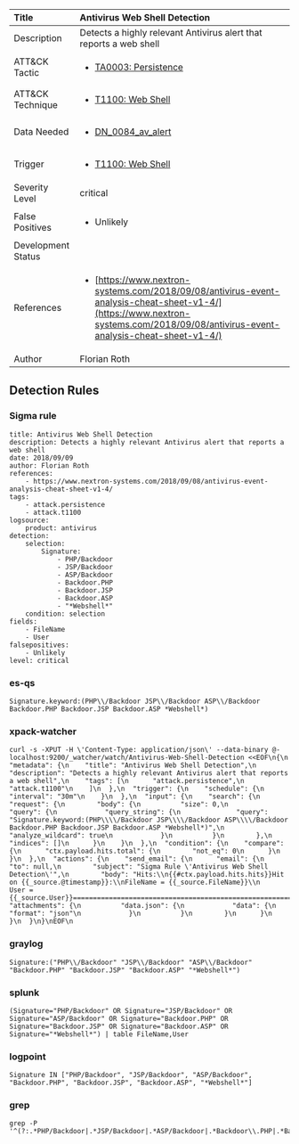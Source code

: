 | Title                | Antivirus Web Shell Detection                                                                                                                                                 |
|:---------------------|:------------------------------------------------------------------------------------------------------------------------------------------------------------|
| Description          | Detects a highly relevant Antivirus alert that reports a web shell                                                                                                                                           |
| ATT&amp;CK Tactic    | <ul><li>[TA0003: Persistence](https://attack.mitre.org/tactics/TA0003)</li></ul>  |
| ATT&amp;CK Technique | <ul><li>[T1100: Web Shell](https://attack.mitre.org/techniques/T1100)</li></ul>                             |
| Data Needed          | <ul><li>[DN_0084_av_alert](../Data_Needed/DN_0084_av_alert.md)</li></ul>                                                         |
| Trigger              | <ul><li>[T1100: Web Shell](../Triggers/T1100.md)</li></ul>  |
| Severity Level       | critical                                                                                                                                                 |
| False Positives      | <ul><li>Unlikely</li></ul>                                                                  |
| Development Status   |                                                                                                                                                 |
| References           | <ul><li>[https://www.nextron-systems.com/2018/09/08/antivirus-event-analysis-cheat-sheet-v1-4/](https://www.nextron-systems.com/2018/09/08/antivirus-event-analysis-cheat-sheet-v1-4/)</li></ul>                                                          |
| Author               | Florian Roth                                                                                                                                                |


## Detection Rules

### Sigma rule

```
title: Antivirus Web Shell Detection
description: Detects a highly relevant Antivirus alert that reports a web shell
date: 2018/09/09
author: Florian Roth
references:
    - https://www.nextron-systems.com/2018/09/08/antivirus-event-analysis-cheat-sheet-v1-4/
tags:
    - attack.persistence
    - attack.t1100
logsource:
    product: antivirus
detection:
    selection:
        Signature: 
            - PHP/Backdoor
            - JSP/Backdoor
            - ASP/Backdoor
            - Backdoor.PHP
            - Backdoor.JSP
            - Backdoor.ASP
            - "*Webshell*"
    condition: selection
fields:
    - FileName
    - User
falsepositives:
    - Unlikely
level: critical

```





### es-qs
    
```
Signature.keyword:(PHP\\/Backdoor JSP\\/Backdoor ASP\\/Backdoor Backdoor.PHP Backdoor.JSP Backdoor.ASP *Webshell*)
```


### xpack-watcher
    
```
curl -s -XPUT -H \'Content-Type: application/json\' --data-binary @- localhost:9200/_watcher/watch/Antivirus-Web-Shell-Detection <<EOF\n{\n  "metadata": {\n    "title": "Antivirus Web Shell Detection",\n    "description": "Detects a highly relevant Antivirus alert that reports a web shell",\n    "tags": [\n      "attack.persistence",\n      "attack.t1100"\n    ]\n  },\n  "trigger": {\n    "schedule": {\n      "interval": "30m"\n    }\n  },\n  "input": {\n    "search": {\n      "request": {\n        "body": {\n          "size": 0,\n          "query": {\n            "query_string": {\n              "query": "Signature.keyword:(PHP\\\\/Backdoor JSP\\\\/Backdoor ASP\\\\/Backdoor Backdoor.PHP Backdoor.JSP Backdoor.ASP *Webshell*)",\n              "analyze_wildcard": true\n            }\n          }\n        },\n        "indices": []\n      }\n    }\n  },\n  "condition": {\n    "compare": {\n      "ctx.payload.hits.total": {\n        "not_eq": 0\n      }\n    }\n  },\n  "actions": {\n    "send_email": {\n      "email": {\n        "to": null,\n        "subject": "Sigma Rule \'Antivirus Web Shell Detection\'",\n        "body": "Hits:\\n{{#ctx.payload.hits.hits}}Hit on {{_source.@timestamp}}:\\nFileName = {{_source.FileName}}\\n    User = {{_source.User}}================================================================================\\n{{/ctx.payload.hits.hits}}",\n        "attachments": {\n          "data.json": {\n            "data": {\n              "format": "json"\n            }\n          }\n        }\n      }\n    }\n  }\n}\nEOF\n
```


### graylog
    
```
Signature:("PHP\\/Backdoor" "JSP\\/Backdoor" "ASP\\/Backdoor" "Backdoor.PHP" "Backdoor.JSP" "Backdoor.ASP" "*Webshell*")
```


### splunk
    
```
(Signature="PHP/Backdoor" OR Signature="JSP/Backdoor" OR Signature="ASP/Backdoor" OR Signature="Backdoor.PHP" OR Signature="Backdoor.JSP" OR Signature="Backdoor.ASP" OR Signature="*Webshell*") | table FileName,User
```


### logpoint
    
```
Signature IN ["PHP/Backdoor", "JSP/Backdoor", "ASP/Backdoor", "Backdoor.PHP", "Backdoor.JSP", "Backdoor.ASP", "*Webshell*"]
```


### grep
    
```
grep -P '^(?:.*PHP/Backdoor|.*JSP/Backdoor|.*ASP/Backdoor|.*Backdoor\\.PHP|.*Backdoor\\.JSP|.*Backdoor\\.ASP|.*.*Webshell.*)'
```



